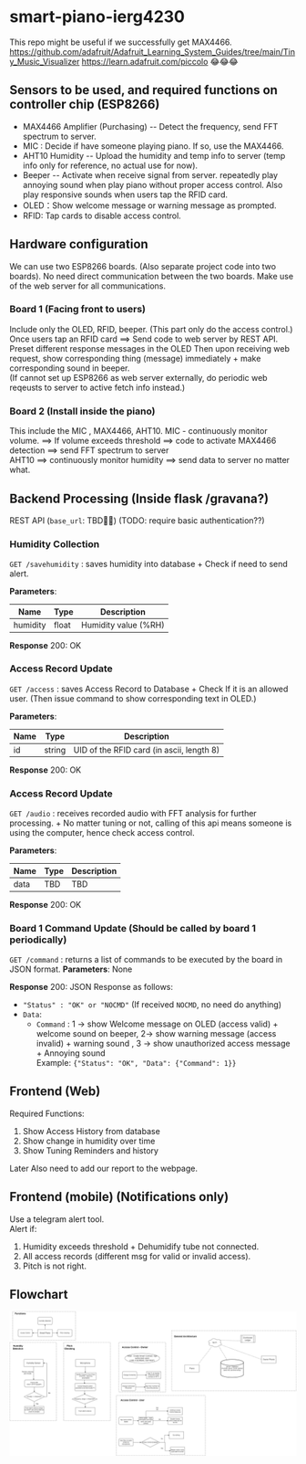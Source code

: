 # smart-piano-ierg4230

This repo might be useful if we successfully get MAX4466.
https://github.com/adafruit/Adafruit_Learning_System_Guides/tree/main/Tiny_Music_Visualizer
https://learn.adafruit.com/piccolo
😂😂😂

## Sensors to be used, and required functions on controller chip (ESP8266)
- MAX4466 Amplifier (Purchasing) -- Detect the frequency, send FFT spectrum to server. 
- MIC : Decide if have someone playing piano. If so, use the MAX4466.
- AHT10 Humidity -- Upload the humidity and temp info to server (temp info only for reference, no actual use for now). 
- Beeper -- Activate when receive signal from server. repeatedly play annoying sound when play piano without proper access control. Also play responsive sounds when users tap the RFID card.  
- OLED：Show welcome message or warning message as prompted.
- RFID: Tap cards to disable access control.  

## Hardware configuration 
We can use two ESP8266 boards. (Also separate project code into two boards).
No need direct communication between the two boards. Make use of the web server for all communications.
### Board 1 (Facing front to users)
Include only the OLED, RFID, beeper. (This part only do the access control.)  
Once users tap an RFID card ==> Send code to web server by REST API.   
Preset different response messages in the OLED 
Then upon receiving web request, show corresponding thing (message) immediately + make corresponding sound in beeper.   
(If cannot set up ESP8266 as web server externally, do periodic web reqeusts to server to active fetch info instead.)
### Board 2 (Install inside the piano)  
This include the MIC , MAX4466, AHT10.
MIC - continuously monitor volume. ==> If volume exceeds threshold ==> code to activate MAX4466 detection ==> send FFT spectrum to server  
AHT10 ==> continuously monitor humidity ==> send data to server no matter what. 

## Backend Processing (Inside flask /gravana?)
REST API (`base_url`: TBD🙏🙏)
(TODO: require basic authentication??)  
### Humidity Collection
`GET /savehumidity` :  saves humidity into database + Check if need to send alert.  

**Parameters**:  

| Name | Type | Description | 
| --- | --- | --- | 
| humidity | float | Humidity value (%RH) | 

**Response**
200: OK  

### Access Record Update 
`GET /access` :  saves Access Record to Database + Check If it is an allowed user. (Then issue command to show corresponding text in OLED.)

**Parameters**:  

| Name | Type | Description | 
| --- | --- | --- | 
| id | string | UID of the RFID card (in ascii, length 8) | 

**Response**
200: OK  

### Access Record Update 
`GET /audio` :  receives recorded audio with FFT analysis for further processing. + No matter tuning or not, calling of this api means someone is using the computer, hence check access control.

**Parameters**:  

| Name | Type | Description | 
| --- | --- | --- | 
| data | TBD | TBD | 

**Response**
200: OK  

### Board 1 Command Update (Should be called by board 1 periodically)
`GET /command` :  returns a list of commands to be executed by the board in JSON format.
**Parameters**: None

**Response**
200: JSON Response as follows:
- `"Status" : "OK" or "NOCMD"` (If received `NOCMD`, no need do anything)
- `Data`:
  - `Command` : 1 -> show Welcome message on OLED (access valid) + welcome sound on beeper,  2-> show warning message (access invalid) + warning sound , 3 -> show unauthorized access message + Annoying sound  
Example: `{"Status": "OK", "Data": {"Command": 1}}`  

## Frontend (Web)
Required Functions:  
1. Show Access History from database
2. Show change in humidity over time
3. Show Tuning Reminders and history  

Later Also need to add our report to the webpage.  

## Frontend (mobile) (Notifications only)
Use a telegram alert tool.  
Alert if:   
1.  Humidity exceeds threshold + Dehumidify tube not connected.
2.  All access records (different msg for valid or invalid access).
3.  Pitch is not right. 

## Flowchart
![abc](flow.png)